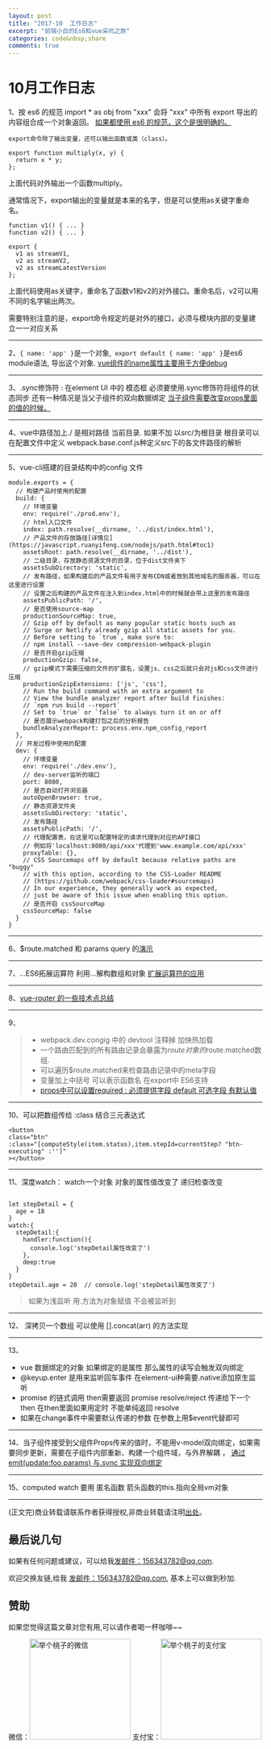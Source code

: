 ```yaml
---
layout: post
title: "2017-10  工作日志"
excerpt: "前端小白的Es6和vue采坑之旅"
categories: code&nbsp;share
comments: true
---
```

# 10月工作日志

1、按 es6 的规范 import * as obj from "xxx" 会将 "xxx" 中所有 export 导出的内容组合成一个对象返回。
[如果都使用 es6 的规范，这个是很明确的。](https://es6.ruanyifeng.com/#docs/module#export-命令)

```
export命令除了输出变量，还可以输出函数或类（class）。

export function multiply(x, y) {
  return x * y;
};
```
上面代码对外输出一个函数multiply。

通常情况下，export输出的变量就是本来的名字，但是可以使用as关键字重命名。
```
function v1() { ... }
function v2() { ... }

export {
  v1 as streamV1,
  v2 as streamV2,
  v2 as streamLatestVersion
};
```
上面代码使用as关键字，重命名了函数v1和v2的对外接口。重命名后，v2可以用不同的名字输出两次。

需要特别注意的是，export命令规定的是对外的接口，必须与模块内部的变量建立一一对应关系

---

2、`{ name: 'app' }`是一个对象,` export default { name: 'app' }`是es6 module语法, 导出这个对象. 
[vue组件的name属性主要用于方便debug](https://www.vue-js.com/topic/58b6771616e85e176c177310)

---

3、.sync修饰符 : 在element UI 中的 模态框 必须要使用.sync修饰符将组件的状态同步 还有一种情况是当父子组件的双向数据绑定 [当子组件需要改变props里面的值的时候。](https://cn.vuejs.org/v2/guide/components.html#sync-修饰符)

---

4、vue中路径加上./ 是相对路径 当前目录.  如果不加 以src/为根目录  根目录可以在配置文件中定义 webpack.base.conf.js种定义src下的各文件路径的解析

---

5、vue-cli搭建的目录结构中的config 文件

```
module.exports = {
  // 构建产品时使用的配置
  build: {
    // 环境变量
    env: require('./prod.env'),
    // html入口文件
    index: path.resolve(__dirname, '../dist/index.html'),
    // 产品文件的存放路径[详情见](https://javascript.ruanyifeng.com/nodejs/path.html#toc1)
    assetsRoot: path.resolve(__dirname, '../dist'),
    // 二级目录，存放静态资源文件的目录，位于dist文件夹下
    assetsSubDirectory: 'static',
    // 发布路径，如果构建后的产品文件有用于发布CDN或者放到其他域名的服务器，可以在这里进行设置
    // 设置之后构建的产品文件在注入到index.html中的时候就会带上这里的发布路径
    assetsPublicPath: '/',
    // 是否使用source-map
    productionSourceMap: true,
    // Gzip off by default as many popular static hosts such as
    // Surge or Netlify already gzip all static assets for you.
    // Before setting to `true`, make sure to:
    // npm install --save-dev compression-webpack-plugin
    // 是否开启gzip压缩
    productionGzip: false,
    // gzip模式下需要压缩的文件的扩展名，设置js、css之后就只会对js和css文件进行压缩
    productionGzipExtensions: ['js', 'css'],
    // Run the build command with an extra argument to
    // View the bundle analyzer report after build finishes:
    // `npm run build --report`
    // Set to `true` or `false` to always turn it on or off
    // 是否展示webpack构建打包之后的分析报告
    bundleAnalyzerReport: process.env.npm_config_report
  },
  // 开发过程中使用的配置
  dev: {
    // 环境变量
    env: require('./dev.env'),
    // dev-server监听的端口
    port: 8080,
    // 是否自动打开浏览器
    autoOpenBrowser: true,
    // 静态资源文件夹
    assetsSubDirectory: 'static',
    // 发布路径
    assetsPublicPath: '/',
    // 代理配置表，在这里可以配置特定的请求代理到对应的API接口
    // 例如将'localhost:8080/api/xxx'代理到'www.example.com/api/xxx'
    proxyTable: {},
    // CSS Sourcemaps off by default because relative paths are "buggy"
    // with this option, according to the CSS-Loader README
    // (https://github.com/webpack/css-loader#sourcemaps)
    // In our experience, they generally work as expected,
    // just be aware of this issue when enabling this option.
    // 是否开启 cssSourceMap
    cssSourceMap: false
  }
}
```

---

6、$route.matched 和 params query 的[演示](https://www.cnblogs.com/Leo_wl/p/5702350.html)

---


7、...ES6拓展运算符 利用...解构数组和对象
[扩展运算符的应用](https://blog.csdn.net/qq_30100043/article/details/53391308)

---


8、[vue-router 的一些技术点总结  ](https://www.cnblogs.com/ang-/p/7082291.html)

---

9、
> - webpack.dev.congig 中的 devtool 注释掉 加快热加载
> - 一个路由匹配到的所有路由记录会暴露为$route对象的$route.matched数组.  
> - 可以遍历$route.matched来检查路由记录中的meta字段 
> - 变量加上中括号 可以表示函数名 在export中 ES6支持
> - [props中可以设置required : 必须提供字段  default  可选字段 有默认值](https://segmentfault.com/q/1010000006867564/a-1020000006867611)

---

10、可以把数组传给 :class  结合三元表达式 
```
<button 
class="btn" 
:class="[computeStyle(item.status),item.stepId=currentStep? "btn-executing" :'']"
></button>
```

---

11、深度watch：   watch一个对象  对象的属性值改变了 递归检查改变  
```

let stepDetail = {
  age = 18
}
watch:{
  stepDetail:{
    handler:function(){
      console.log('stepDetail属性改变了')
    },
    deep:true
  }
}
stepDetail.age = 20  // console.log('stepDetail属性改变了')
```
> 如果为浅监听 用.方法为对象赋值 不会被监听到

---

12、 深拷贝一个数组 可以使用 [].concat(arr) 的方法实现

---


13、
- vue 数据绑定的对象 如果绑定的是属性  那么属性的读写会触发双向绑定
- @keyup.enter 是用来监听回车事件  在element-ui种需要.native添加原生监听
- promise 的链式调用  then需要返回  promise resolve/reject   传递给下一个then    在then里面如果用定时  不能单纯返回 resolve
- 如果在change事件中需要默认传递的参数  在参数上用$event代替即可

---

14、当子组件接受到父组件Props传来的值时，不能用v-model双向绑定，如果需要同步更新，需要在子组件内部重新、构建一个组件域，与外界解耦 ， [通过emit(update:foo,params) 与.sync 实现双向绑定](https://blog.csdn.net/quanwuhui/article/details/56675407)

---


15、computed watch 要用  匿名函数 箭头函数的this.指向全局vm对象

---

(正文完)商业转载请联系作者获得授权,非商业转载请注明[出处](https://www.jugetaozi.github.io/blog/gulp-info/)。

## 最后说几句

如果有任何问题或建议，可以给我[发邮件：156343782@qq.com](mailto:156343782@qq.com).

欢迎交换友链,给我 [发邮件：156343782@qq.com](mailto:156343782@qq.com), 基本上可以做到秒加.


## 赞助

如果您觉得这篇文章对您有用,可以请作者喝一杯咖啡~~

微信：<img src="{{site.url}}/img/images/wx.png" width="200" height="200" alt="举个桃子的微信">
支付宝：<img src="{{site.url}}/img/images/zfb.png"  width="200" height="200" alt="举个桃子的支付宝">